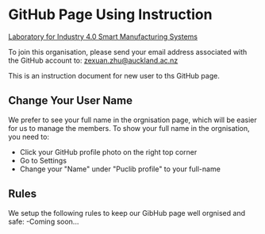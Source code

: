 # **GitHub Page Using Instruction**
[Laboratory for Industry 4.0 Smart Manufacturing Systems]

To join this organisation, please send your email address associated with the GitHub account to: zexuan.zhu@auckland.ac.nz

This is an instruction document for new user to ths GitHub page.

## Change Your User Name
We prefer to see your full name in the orgnisation page, which will be easier for us to manage the members. To show your full name in the orgnisation, you need to:
- Click your GitHub profile photo on the right top corner
- Go to Settings
- Change your "Name" under "Puclib profile" to your full-name

## Rules
We setup the following rules to keep our GibHub page well orgnised and safe:
-Coming soon...


[Laboratory for Industry 4.0 Smart Manufacturing Systems]: <https://lisms.auckland.ac.nz/>
